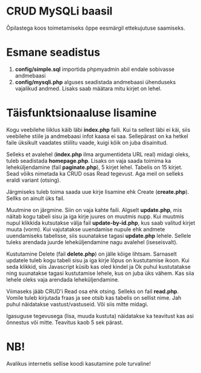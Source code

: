 # CRUD MySQLi baasil

Õpilastega koos toimetamiseks õppe eesmärgil ettekujutuse saamiseks.

# Esmane seadistus

1. **config/simple.sql** importida phpmyadmin abil endale sobivasse andmebaasi
2. **config/mysqli.php** alguses seadistada andmebaasi ühenduseks vajalikud andmed. Lisaks saab määtara mitu kirjet on lehel.

 # Täisfunktsionaaluse lisamine

 Kogu veebilehe liiklus käib läbi **index.php** faili. Kui ta sellest läbi ei käi, siis veebilehe stiile ja andmebaasi infot kaasa ei saa. Sellepärast on ka hetkel faile üksikult vaadates stiilitu vaade, kuigi kõik on juba disainitud.

 Selleks et avalehel (**index.php** ilma argumentideta URL real) midagi oleks, tuleb seadistada **homepage.php**. Lisaks on vaja saada toimima ka leheküljendamine (fail **paginate.php**), 5 kirjet lehel. Tabelis on 15 kirjet. Sead võiks nimetada ka CRUD osas Read tegevust. Aga meil on selleks eraldi variant (otsing).

 Järgmiseks tuleb toima saada uue kirje lisamine ehk Create (**create.php**). Sellks on ainult üks fail. 

 Muutmine on järgmine. Siin on vaja kahte faili. Algselt **update.php**, mis näitab kogu tabeli sisu ja iga kirje juures on muutmis nupp. Kui muutmis nupul klikkida kutsutakse välja fail **update-by-id.php**, kus saab valitud kirjet muuta (vorm). Kui vajutatakse uuendamise nupule ehk andmete uuendamiseks tabelisse, siis suunatakse tagasi **update.php** lehele. Sellele tuleks arendada juurde leheküljendamine nagu avalehel (iseseisvalt). 

 Kustutamine Delete (fail **delete.php**) on jälle kõige lihtsam. Sarnaselt updatele tuleb kogu tabeli sisu ja iga kirje lõpus on kustutamise ikoon. Kui seda klikkid, siis Javascript küsib kas oled kindel ja Ok puhul kustutatakse ning suunatakse tagasi kustutamise lehele, kus on juba üks vähem. Kas siia lehele oleks vaja arendada leheküljendamine.

 Viimaseks jääb CRUD'i Read osa ehk otsing. Selleks on fail **read.php**. Vomile tuleb kirjutada fraas ja see otsib kas tabelis on sellist nime. Jah puhul näidatakse vastust/vastuseid. Või siis mitte midagi.

Igasuguse tegevusega (lisa, muuda kustuta) näidatakse ka teavitust kas asi õnnestus või mitte. Teavitus kaob 5 sek pärast.

# NB!

Avalikus internetis sellise koodi kasutamine pole turvaline!